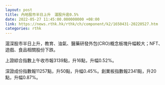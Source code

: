 ```yaml
---
layout: post
title: 內地股市半日上升　滬股升逾0.5%
date: 2022-05-27 11:45:00.000000000 +08:00
link: https://news.rthk.hk/rthk/ch/component/k2/1650431-20220527.htm
categories: rthk
---
```


滬深股市半日上升，教育、油氣、醫藥研發外包(CRO)概念板塊升幅較大；NFT、遊戲、食品相關股份下跌。

上證綜合指數上午收市報3139點，升16點，升幅0.52%。

深證成份指數報11257點，升50點，升幅0.45%。創業板指數報2341點，升20點，升幅0.87%。
